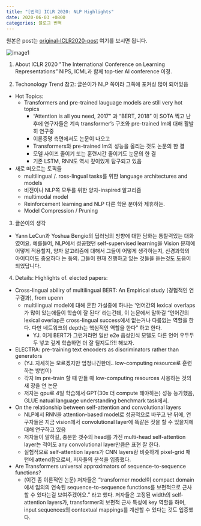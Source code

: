 ```yaml
---
title: "[번역] ICLR 2020: NLP Highlights"
date: 2020-06-03 +0800
categories: 블로그 번역
---
```

원본은 post는 [original-ICLR2020-post] 여기를 보시면 됩니다.

![image1](/images/icrl_logo.png)

1. About ICLR 2020
"The International Conference on Learning Representations”
NIPS, ICML과 함께 top-tier AI conference 이졍.

2. Techonology Trend
참고: 글쓴이가 NLP 쪽이라 그쪽에 포커싱 많이 되어있음
* Hot Topics:
    * Transformers and pre-trained lauguage models are still very hot topics
        * “Attention is all you need, 2017" 과 “BERT, 2018” 이 SOTA 찍고 난 후에 연구자들은 계속 transformer’s 구조와 pre-trained lm에 대해 활발히 연구중
        * 이론증명 측면에서도 논문이 나오고
        * Transformers와 pre-trained lm의 성능을 올리는 것도 논문의 한 결
        * 모델 사이즈 줄이기 또는 훈련시간 줄이기도 눈문의 한 결
        * 기존 LSTM, RNN도 역시 깊이있게 탐구되고 있음
* 새로 떠오르는 토픽들
    * multilingual /. ross-lingual tasks를 위한 language architectures and models
    * 비전이나 NLP쪽 모두를 위한 양자-inspired 알고리즘
    * multimodal model
    * Reinforcement learning and NLP 다른 학문 분야와 제휴하는.
    * Model Compression / Pruning

3. 글쓴이의 생각
* Yann LeCun과 Yoshua Bengio의 딥러닝의 방향에 대한 담화는 통찰력있는 대화였어요. 예를들어, NLP에서 성공했던 self-supervised learning을 Vision 문제에 어떻게 적용할지, 양자 알고리즘에 대해서 그들이 어떻게 생각하는지, 신경과학의 아이디어도 중요하다 는 둥의. 그들이 현재 진행하고 있는 것들을 듣는것도 도움이 되었답니다.

4. Details: Highlights of. elected papers:
* Cross-lingual abiliry of multilingual BERT: An Empirical study (경험적인 연구결과), from upenn
    * multilingual model에 대해 흔한 가설중에 하나는 '언어간의 lexical overlaps가 많이 있는애들이 학습이 잘 된다’ 라는건데, 이 논문에서 말하길 “언어간의 lexical overlap은 cross-lingual success에서 없는거나 다름없는 역할을 한다. 다만 네트워크의 depth는 핵심적인 역할을 한다” 하고 한다.
        * YJ. 이게 BERT가 그런거라면 일반 e2e 음성인식 모델도 다른 언어 우두두두 넣고 깊게 학습하면 더 잘 될지도!?!! 해보자.
* ELECTRA: pre-training text encoders as discriminators rather than generators
    * (YJ. 자세히는 모르겠지만 엄청나긴한데.. low-computing resource로 훈련하는 방법이)
    * 각자 lm pre-train 할 때 만들 때 low-computing resources 사용하는 것의 새 장을 연 논문
    * 저자는 gpu로 4일 학습해서 GPT(30x 더 compute 해야하는) 성능 능가했음, GLUE natual language understanding benchmark task에서.
* On the relationship between self-attention and convolutional layers
    * NLP에서 RNN을 attention-based model로 성공적으로 바꾸고 난 뒤에, 연구자들은 지금 vision에서 convolutional layer에 똑같은 짓을 할 수 있을지에 대해 연구하고 있음
    * 저자들이 말하길, 충분한 갯수의 head를 가진 multi-head self-attention layer는 적어도 any convolutional layer만큼은 표현 잘 한다.
    * 실험적으로 self-attention layers가 CNN layers랑 비슷하게 pixel-grid 패턴에 attend함으로써, 저자들의 분석을 입증했다.
* Are Transformers universal approximators of sequence-to-sequence functions?
    * (이건 좀 이론적인 논문) 저자들은 “transformer model이 compact domain에서 임의의 연속된 sequence-to-sequence functions를 보편적으로 근사할 수 있다는걸 보여주겠어요.” 라고 했다. 저자들은 고정된 width의 self-attention layers가, transformer의 보편적 근사 특성에 key 역할을 하며, input sequences의 contextual mappings를 계산할 수 있다는 것도 입증했다. 


[original-ICLR2020-post]: https://towardsdatascience.com/iclr-2020-nlp-highlights-511deb99b967
